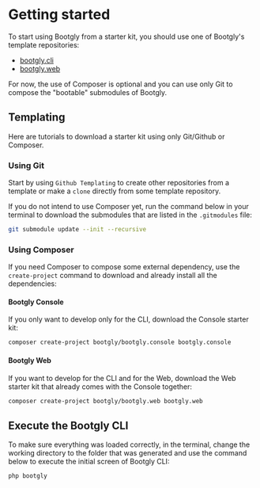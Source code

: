 # Getting started

To start using Bootgly from a starter kit, you should use one of Bootgly's template repositories:

- [bootgly.cli](https://github.com/bootgly/bootgly.cli)
- [bootgly.web](https://github.com/bootgly/bootgly.web)

For now, the use of Composer is optional and you can use only Git to compose the "bootable" submodules of Bootgly.

## Templating

Here are tutorials to download a starter kit using only Git/Github or Composer.

### Using Git

Start by using `Github Templating` to create other repositories from a template or make a `clone` directly from some template repository.

If you do not intend to use Composer yet, run the command below in your terminal to download the submodules that are listed in the `.gitmodules` file:

```bash
git submodule update --init --recursive
```

### Using Composer

If you need Composer to compose some external dependency, use the `create-project` command to download and already install all the dependencies:

#### Bootgly Console

If you only want to develop only for the CLI, download the Console starter kit:

```bash
composer create-project bootgly/bootgly.console bootgly.console
```

#### Bootgly Web

If you want to develop for the CLI and for the Web, download the Web starter kit that already comes with the Console together:

```bash
composer create-project bootgly/bootgly.web bootgly.web
```

## Execute the Bootgly CLI

To make sure everything was loaded correctly, in the terminal, change the working directory to the folder that was generated and use the command below to execute the initial screen of Bootgly CLI:

```bash
php bootgly
```
